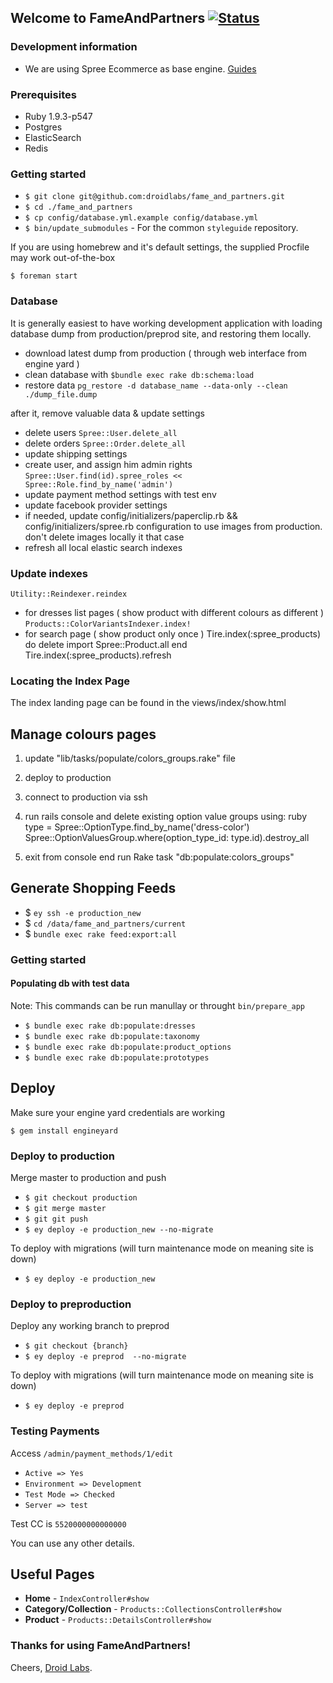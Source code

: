 ## Welcome to FameAndPartners [ ![Status](https://circleci.com/gh/fameandpartners/website/tree/master.png?circle-token=ee3bbb5414da6e449d774074ecc31fec5a18dce0)](https://circleci.com/gh/fameandpartners/website)

### Development information
* We are using Spree Ecommerce as base engine.
[Guides](http://guides.spreecommerce.com)

### Prerequisites

* Ruby 1.9.3-p547
* Postgres
* ElasticSearch
* Redis

### Getting started

* `$ git clone git@github.com:droidlabs/fame_and_partners.git`
* `$ cd ./fame_and_partners`
* `$ cp config/database.yml.example config/database.yml`
* `$ bin/update_submodules` - For the common `styleguide` repository.

If you are using homebrew and it's default settings, the supplied Procfile may work out-of-the-box

`$ foreman start`

### Database

It is generally easiest to have working development application with loading database dump from production/preprod site, and restoring them locally.
* download latest dump from production ( through web interface from engine yard )
* clean database with `$bundle exec rake db:schema:load`
* restore data
  `pg_restore -d database_name --data-only --clean ./dump_file.dump`

after it, remove valuable data & update settings
* delete users `Spree::User.delete_all`
* delete orders `Spree::Order.delete_all`
* update shipping settings
* create user, and assign him admin rights `Spree::User.find(id).spree_roles << Spree::Role.find_by_name('admin')`
* update payment method settings with test env
* update facebook provider settings
* if needed, update config/initializers/paperclip.rb && config/initializers/spree.rb configuration to use images from production. don't delete images locally it that case
* refresh all local elastic search indexes

### Update indexes

`Utility::Reindexer.reindex`

* for dresses list pages ( show product with different colours as different )
  `Products::ColorVariantsIndexer.index!`
* for search page ( show product only once )
  Tire.index(:spree_products) do
    delete
    import Spree::Product.all
  end
  Tire.index(:spree_products).refresh

### Locating the Index Page
The index landing page can be found in the views/index/show.html

## Manage colours pages
1) update "lib/tasks/populate/colors_groups.rake" file
2) deploy to production
3) connect to production via ssh
4) run rails console and delete existing option value groups using:
ruby
type = Spree::OptionType.find_by_name('dress-color')
Spree::OptionValuesGroup.where(option_type_id: type.id).destroy_all

5) exit from console end run Rake task "db:populate:colors_groups"

## Generate Shopping Feeds
* $ `ey ssh -e production_new`
* $ `cd /data/fame_and_partners/current`
* $ `bundle exec rake feed:export:all`

### Getting started


#### Populating db with test data
Note: This commands can be run manullay or throught `bin/prepare_app`

* `$ bundle exec rake db:populate:dresses`
* `$ bundle exec rake db:populate:taxonomy`
* `$ bundle exec rake db:populate:product_options`
* `$ bundle exec rake db:populate:prototypes`


## Deploy

Make sure your engine yard credentials are working

`$ gem install engineyard`


### Deploy to production

Merge master to production and push

* `$ git checkout production`
* `$ git merge master`
* `$ git git push`
* `$ ey deploy -e production_new --no-migrate`

To deploy with migrations (will turn maintenance mode on meaning site is down)
* `$ ey deploy -e production_new`


### Deploy to preproduction

Deploy any working branch to preprod

* `$ git checkout {branch}`
* `$ ey deploy -e preprod  --no-migrate`

To deploy with migrations (will turn maintenance mode on meaning site is down)
* `$ ey deploy -e preprod `


### Testing Payments

Access `/admin/payment_methods/1/edit`

 * `Active => Yes`
 * `Environment => Development`
 * `Test Mode => Checked`
 * `Server => test`

Test CC is `5520000000000000`

You can use any other details. 



## Useful Pages

 - **Home** - `IndexController#show`
 - **Category/Collection** - `Products::CollectionsController#show`
 - **Product** - `Products::DetailsController#show`


### Thanks for using FameAndPartners!

Cheers, [Droid Labs](http://droidlabs.pro).
